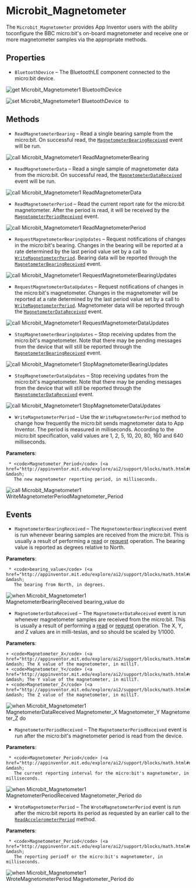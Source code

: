 # Microbit\_Magnetometer

The <code>Microbit_Magnetometer</code> provides App Inventor users with the ability toconfigure the BBC micro:bit's on-board magnetometer and receive one or more magnetometer samples via the appropriate methods.

## Properties

+ <a name="BluetoothDevice"></a>`BluetoothDevice` – The BluetoothLE component connected to the micro:bit device.


![get Microbit_Magnetometer1 BluetoothDevice ](blocks/Microbit_Magnetometer.BluetoothDevice_getter.svg)


![set Microbit_Magnetometer1 BluetoothDevice  to](blocks/Microbit_Magnetometer.BluetoothDevice_setter.svg)

## Methods

+ <a name="ReadMagnetometerBearing"></a>`ReadMagnetometerBearing` – Read a single bearing sample from the micro:bit. On successful read, the
 <a href="#MagnetometerBearingReceived"><code>MagnetometerBearingReceived</code></a> event
 will be run.

![call Microbit_Magnetometer1 ReadMagnetometerBearing](blocks/Microbit_Magnetometer.ReadMagnetometerBearing.svg)

+ <a name="ReadMagnetometerData"></a>`ReadMagnetometerData` – Read a single sample of magnetometer data from the micro:bit. On successful read, the
 <a href="#MagnetometerDataReceived"><code>MagnetometerDataReceived</code></a> event will be
 run.

![call Microbit_Magnetometer1 ReadMagnetometerData](blocks/Microbit_Magnetometer.ReadMagnetometerData.svg)

+ <a name="ReadMagnetometerPeriod"></a>`ReadMagnetometerPeriod` – Read the current report rate for the micro:bit magnetometer. After the period is read, it will
 be received by the
 <a href="#MagnetometerPeriodReceived"><code>MagnetometerPeriodReceived</code></a> event.

![call Microbit_Magnetometer1 ReadMagnetometerPeriod](blocks/Microbit_Magnetometer.ReadMagnetometerPeriod.svg)

+ <a name="RequestMagnetometerBearingUpdates"></a>`RequestMagnetometerBearingUpdates` – Request notifications of changes in the micro:bit's bearing. Changes in the bearing will be
 reported at a rate determined by the last period value set by a call to
 <a href="#WriteMagnetometerPeriod"><code>WriteMagnetometerPeriod</code></a>. Bearing data
 will be reported through the
 <a href="#MagnetometerBearingReceived"><code>MagnetometerBearingReceived</code></a> event.

![call Microbit_Magnetometer1 RequestMagnetometerBearingUpdates](blocks/Microbit_Magnetometer.RequestMagnetometerBearingUpdates.svg)

+ <a name="RequestMagnetometerDataUpdates"></a>`RequestMagnetometerDataUpdates` – Request notifications of changes in the micro:bit's magnetometer. Changes in the magnetometer
 will be reported at a rate determined by the last period value set by a call to
 <a href="#WriteMagnetometerPeriod"><code>WriteMagnetometerPeriod</code></a>. Magnetometer
 data will be reported through the
 <a href="#MagnetometerDataReceived"><code>MagnetometerDataReceived</code></a> event.

![call Microbit_Magnetometer1 RequestMagnetometerDataUpdates](blocks/Microbit_Magnetometer.RequestMagnetometerDataUpdates.svg)

+ <a name="StopMagnetometerBearingUpdates"></a>`StopMagnetometerBearingUpdates` – Stop receiving updates from the micro:bit's magnetometer. Note that there may be pending
 messages from the device that will still be reported through the
 <a href="#MagnetometerBearingReceived"><code>MagnetometerBearingReceived</code></a> event.

![call Microbit_Magnetometer1 StopMagnetometerBearingUpdates](blocks/Microbit_Magnetometer.StopMagnetometerBearingUpdates.svg)

+ <a name="StopMagnetometerDataUpdates"></a>`StopMagnetometerDataUpdates` – Stop receiving updates from the micro:bit's magnetometer. Note that there may be pending
 messages from the device that will still be reported through the
 <a href="#MagnetometerDataReceived"><code>MagnetometerDataReceived</code></a> event.

![call Microbit_Magnetometer1 StopMagnetometerDataUpdates](blocks/Microbit_Magnetometer.StopMagnetometerDataUpdates.svg)

+ <a name="WriteMagnetometerPeriod"></a>`WriteMagnetometerPeriod` – Use the <code>WriteMagnetometerPeriod</code> method to change how frequently the micro:bit
 sends magnetometer data to App Inventor. The period is measured in milliseconds. According to
 the micro:bit specification, valid values are 1, 2, 5, 10, 20, 80, 160 and 640 milliseconds.

 __Parameters__:

     * <code>Magnetometer_Period</code> (<a href="http://appinventor.mit.edu/explore/ai2/support/blocks/math.html#number">_number_</a>) &mdash;
       The new magnetometer reporting period, in milliseconds.

![call Microbit_Magnetometer1 WriteMagnetometerPeriodMagnetometer_Period](blocks/Microbit_Magnetometer.WriteMagnetometerPeriod.svg)

## Events

+ <a name="MagnetometerBearingReceived"></a>`MagnetometerBearingReceived` – The <code>MagnetometerBearingReceived</code> event is run whenever bearing samples are
 received from the micro:bit. This is usually a result of performing a
 <a href="#ReadMagnetometerBearing">read</a> or
 <a href="#RequestMagnetometerBearingUpdates">request</a> operation. The bearing value is
 reported as degrees relative to North.

 __Parameters__:

     * <code>bearing_value</code> (<a href="http://appinventor.mit.edu/explore/ai2/support/blocks/math.html#number">_number_</a>) &mdash;
       The bearing from North, in degrees.

![when Microbit_Magnetometer1 MagnetometerBearingReceived bearing_value do](blocks/Microbit_Magnetometer.MagnetometerBearingReceived.svg)

+ <a name="MagnetometerDataReceived"></a>`MagnetometerDataReceived` – The <code>MagnetometerDataReceived</code> event is run whenever magnetometer samples are
 received from the micro:bit. This is usually a result of performing a
 <a href="#ReadMagnetometerData">read</a> or
 <a href="#RequestMagnetometerDataUpdates">request</a> operation. The X, Y, and Z values are in
 milli-teslas, and so should be scaled by 1/1000.

 __Parameters__:

    + <code>Magnetometer_X</code> (<a href="http://appinventor.mit.edu/explore/ai2/support/blocks/math.html#number">_number_</a>) &mdash; The X value of the magnetometer, in milliT.
    + <code>Magnetometer_Y</code> (<a href="http://appinventor.mit.edu/explore/ai2/support/blocks/math.html#number">_number_</a>) &mdash; The Y value of the magnetometer, in milliT.
    + <code>Magnetometer_Z</code> (<a href="http://appinventor.mit.edu/explore/ai2/support/blocks/math.html#number">_number_</a>) &mdash; The Z value of the magnetometer, in milliT.

![when Microbit_Magnetometer1 MagnetometerDataReceived Magnetometer_X Magnetometer_Y Magnetometer_Z do](blocks/Microbit_Magnetometer.MagnetometerDataReceived.svg)

+ <a name="MagnetometerPeriodReceived"></a>`MagnetometerPeriodReceived` – The <code>MagnetometerPeriodReceived</code> event is run after the micro:bit's magnetometer
 period is read from the device.

 __Parameters__:

     * <code>Magnetometer_Period</code> (<a href="http://appinventor.mit.edu/explore/ai2/support/blocks/math.html#number">_number_</a>) &mdash;
       The current reporting interval for the micro:bit's magnetometer, in milliseconds.

![when Microbit_Magnetometer1 MagnetometerPeriodReceived Magnetometer_Period do](blocks/Microbit_Magnetometer.MagnetometerPeriodReceived.svg)

+ <a name="WroteMagnetometerPeriod"></a>`WroteMagnetometerPeriod` – The <code>WroteMagnetometerPeriod</code> event is run after the micro:bit reports its period
 as requested by an earlier call to the
 <a href="#ReadMagnetometerPeriod"><code>ReadAccelerometerPeriod</code></a> method.

 __Parameters__:

     * <code>Magnetometer_Period</code> (<a href="http://appinventor.mit.edu/explore/ai2/support/blocks/math.html#number">_number_</a>) &mdash;
       The reporting periodf or the micro:bit's magnetometer, in milliseconds.

![when Microbit_Magnetometer1 WroteMagnetometerPeriod Magnetometer_Period do](blocks/Microbit_Magnetometer.WroteMagnetometerPeriod.svg)


